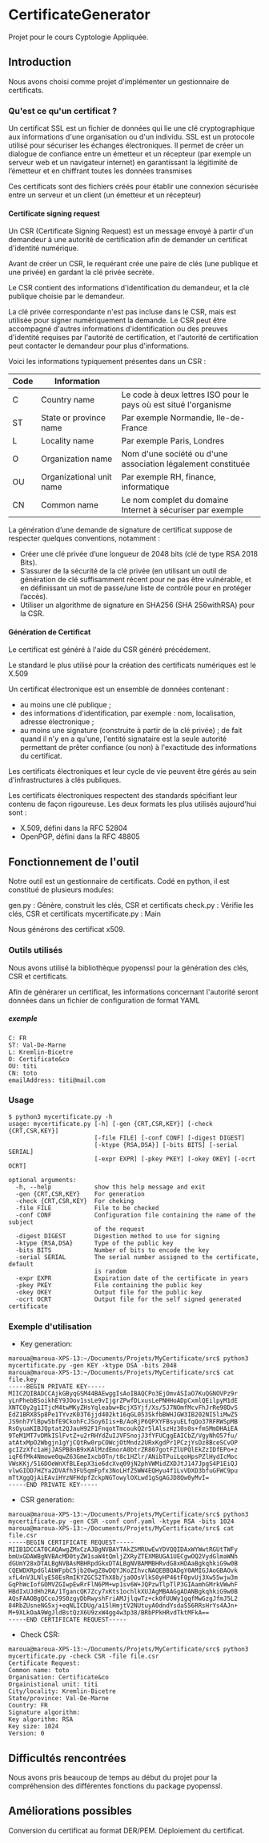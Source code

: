 
# CertificateGenerator

Projet pour le cours Cyptologie Appliquée.

## Introduction

Nous avons choisi comme projet d'implémenter un gestionnaire de certificats.

### Qu'est ce qu'un certificat ?

Un certificat SSL est un fichier de données qui lie une clé cryptographique aux informations d'une organisation ou d'un individu.
SSL est un protocole utilisé pour sécuriser les échanges électroniques. Il permet de créer un dialogue de confiance entre un émetteur et un récepteur (par exemple un serveur web et un navigateur internet) en garantissant la légitimité de l’émetteur et en chiffrant toutes les données transmises

Ces certificats sont des fichiers créés pour établir une connexion sécurisée entre un serveur et un client (un émetteur et un récepteur)

#### Certificate signing request
Un CSR (Certificate Signing Request) est un message envoyé à partir d'un demandeur à une autorité de certification afin de demander un certificat d'identité numérique.

Avant de créer un CSR, le requérant crée une paire de clés (une publique et une privée) en gardant la clé privée secrète.

Le CSR contient des informations d'identification du demandeur, et la clé publique choisie par le demandeur.

La clé privée correspondante n'est pas incluse dans le CSR, mais est utilisée pour signer numériquement la demande. Le CSR peut être accompagné d'autres informations d'identification ou des preuves d'identité requises par l'autorité de certification, et l'autorité de certification peut contacter le demandeur pour plus d'informations.

Voici les informations typiquement présentes dans un CSR :

| Code | Information              |                                                                  |
|------|--------------------------| --- |
| C    | Country name             | Le code à deux lettres ISO pour le pays où est situé l'organisme |
| ST   | State or province name   | Par exemple Normandie, Ile-de-France                             |
| L    | Locality name            | Par exemple Paris, Londres                                       |
| O    | Organization name        | Nom d'une société ou d'une association légalement constituée     |
| OU   | Organizational unit name | Par exemple RH, finance, informatique                            |
| CN   | Common name              | Le nom complet du domaine Internet à sécuriser par exemple       |

La génération d’une demande de signature de certificat suppose de respecter quelques conventions, notamment :

- Créer une clé privée d’une longueur de 2048 bits (clé de type RSA 2018 Bits).
- S’assurer de la sécurité de la clé privée (en utilisant un outil de génération de clé suffisamment récent pour ne pas être vulnérable, et en définissant un mot de passe/une liste de contrôle pour en protéger l’accès).
- Utiliser un algorithme de signature en SHA256 (SHA 256withRSA) pour la CSR.

#### Génération de Certificat 
Le certificat est généré à l'aide du CSR généré précédement.

Le standard le plus utilisé pour la création des certificats numériques est le X.509

Un certificat électronique est un ensemble de données contenant :
- au moins une clé publique ;
- des informations d'identification, par exemple : nom, localisation, adresse électronique ;
- au moins une signature (construite à partir de la clé privée) ; de fait quand il n'y en a qu'une, l'entité signataire est la seule autorité permettant de prêter confiance (ou non) à l'exactitude des informations du certificat.

Les certificats électroniques et leur cycle de vie peuvent être gérés au sein d'infrastructures à clés publiques.

Les certificats électroniques respectent des standards spécifiant leur contenu de façon rigoureuse. Les deux formats les plus utilisés aujourd'hui sont :

- X.509, défini dans la RFC 52804
- OpenPGP, défini dans la RFC 48805

## Fonctionnement de l'outil

Notre outil est un gestionnaire de certificats. Codé en python, il est constitué de plusieurs modules:

gen.py : Génère, construit les clés, CSR et certificats
check.py : Vérifie les clés, CSR et certificats
mycertificate.py : Main

Nous générons des  certificat x509.

### Outils utilisés

Nous avons utilisé la bibliothèque pyopenssl pour la génération des clés, CSR et certificats.

Afin de générarer un certificat, les informations concernant l'autorité seront données dans un fichier de configuration de format YAML
##### exemple
```
C: FR
ST: Val-De-Marne
L: Kremlin-Bicetre
O: Certificate&co        
OU: titi
CN: toto
emailAddress: titi@mail.com
```
### Usage
```
$ python3 mycertificate.py -h
usage: mycertificate.py [-h] [-gen {CRT,CSR,KEY}] [-check {CRT,CSR,KEY}]
                        [-file FILE] [-conf CONF] [-digest DIGEST]
                        [-ktype {RSA,DSA}] [-bits BITS] [-serial SERIAL]
                        [-expr EXPR] [-pkey PKEY] [-okey OKEY] [-ocrt OCRT]

optional arguments:
  -h, --help            show this help message and exit
  -gen {CRT,CSR,KEY}    For generation
  -check {CRT,CSR,KEY}  For cheking
  -file FILE            File to be checked
  -conf CONF            Configuration file containing the name of the subject
                        of the request
  -digest DIGEST        Digestion method to use for signing
  -ktype {RSA,DSA}      Type of the public key
  -bits BITS            Number of bits to encode the key
  -serial SERIAL        The serial number assigned to the certificate, default
                        is random
  -expr EXPR            Expiration date of the certificate in years
  -pkey PKEY            File containing the public key
  -okey OKEY            Output file for the public key
  -ocrt OCRT            Output file for the self signed generated certificate
```

### Exemple d'utilisation
- Key generation:
```
maroua@maroua-XPS-13:~/Documents/Projets/MyCertificate/src$ python3 mycertificate.py -gen KEY -ktype DSA -bits 2048
maroua@maroua-XPS-13:~/Documents/Projets/MyCertificate/src$ cat file.key
-----BEGIN PRIVATE KEY-----
MIICZQIBADCCAjkGByqGSM44BAEwggIsAoIBAQCPo3EjOmvASIaO7KuQGNOVPz9r
yLnPhebBSoikhEY9JOov1ssLe9vIjgrZPwfDLxusLePNHHoADpCxmlQEilpyM1dE
XNTC0y2g1ITjcM4twMKyZHsYqleabw+BcjX5Yjf/Xs/5J7NOmfMcvFhJrRe98DvS
EdZ1BRX85p8Pe1TYvzK03T6jjd402kt16qGL053SkfbBWHJGW3IB202NI5liMwZ5
JS9nh7YlBpw5bfE9CkohFcJSoy6Iis+B/AoRjP6QPXYFBsyuELfqQo37RFRWSpMB
RsOyuaKIBJQptat2QJauH92F1FnqotTmcoukQ2r5lAlszHz30s0s+fmSMmDHAiEA
9TeM1MT7vDMkISlFvtZ+u2rRHYdZuIJVFSnojJ3fYFUCggEAICbZ/VgyNhO57fu/
atAtxMpO2Wbgjn1gYjCQtRw0rpCOWcjOtMndz2URxKgdPr1PCzjYsDz8BceSCvOP
gcIZzXfc1aHjJASPB8nB9xKAlMzdEmorA0btrZR807gotFZlUPQlEkZzIDfEPo+z
iqF6fMk4Nmowe0qwZ63GmeIxcb0Tn/t8c1HZlr/ANibTPuiLqoHpsPZlHydIcMoc
VWsKKj/516DOeWnXfBLEepX3ie6dcXvq09jN2phVWMidZXDJtJ147JpgS4P1EiQJ
vlwGIOD7HZYa2DVAfh3FU5qmFpfx3NoLHfZ5WW4EQHyu4f1LvVDXD3bfuGFWC9pu
mTtXggQjAiEAviHYzNFHdpfZckpNGTowylOXLwd1gSgAGJD8Qw0yMvI=
-----END PRIVATE KEY-----
```
- CSR generation:
```
maroua@maroua-XPS-13:~/Documents/Projets/MyCertificate/src$ python3 mycertificate.py -gen CSR -conf conf.yaml -ktype RSA -bits 1024 
maroua@maroua-XPS-13:~/Documents/Projets/MyCertificate/src$ cat file.csr
-----BEGIN CERTIFICATE REQUEST-----
MIIB1DCCAT0CAQAwgZMxCzAJBgNVBAYTAkZSMRUwEwYDVQQIDAxWYWwtRGUtTWFy
bmUxGDAWBgNVBAcMD0tyZW1saW4tQmljZXRyZTEXMBUGA1UECgwOQ2VydGlmaWNh
dGUmY28xDTALBgNVBAsMBHRpdGkxDTALBgNVBAMMBHRvdG8xHDAaBgkqhkiG9w0B
CQEWDXRpdGlAbWFpbC5jb20wgZ8wDQYJKoZIhvcNAQEBBQADgY0AMIGJAoGBAOvk
xfL4nV3LNlyE58EsRmIKYZGCS2ThX8b/ja0OsVlkS0yHP46tF0pvUj3Xw55wjw3m
GqPhWcIofGOMVZGIwpEwRrFlN6PM+wp1sv6W+JQPzwTlpTlP3GIAamhGMrkVWwhF
HBdIxUJdHh2RA/1TgancQK7Zcy7xKts1ochlkXUJAgMBAAGgADANBgkqhkiG9w0B
AQsFAAOBgQCcoJ9S0zgyDbRwyshFriAMJjlqwTz+ck0fUUWy1gqfMwGzgJfmJ5L2
84RbZUsneNG5xj+eqNLICDUg/a15lHmjtV2NUtuyA0dndYsdaS56RRsHrYs4AJn+
M+9XLkOaA9WgJldBstQzX6U9zxW4gg4w3p38/BRbPPkHRvdTktMFkA==
-----END CERTIFICATE REQUEST-----
```
- Check CSR:
```
maroua@maroua-XPS-13:~/Documents/Projets/MyCertificate/src$ python3 mycertificate.py -check CSR -file file.csr
Certificate Request:
Common name: toto
Organisation: Certificate&co
Orgainistional unit: titi
City/locality: Kremlin-Bicetre
State/province: Val-De-Marne
Country: FR
Signature algorithm: 
Key algorithm: RSA
Key size: 1024
Version: 0
```
## Difficultés rencontrées

Nous avons pris beaucoup de temps au début du projet pour la compréhension des différentes fonctions du package pyopenssl.

## Améliorations possibles

Conversion du certificat au format DER/PEM.
Déploiement du certificat.
